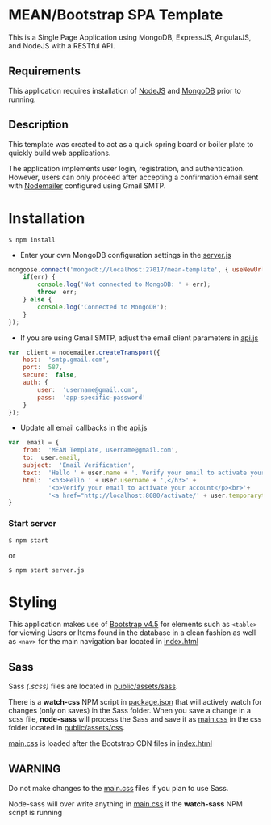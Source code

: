 
# MEAN/Bootstrap SPA Template

This is a Single Page Application using MongoDB, ExpressJS, AngularJS, and NodeJS with a RESTful API.

## Requirements

This application requires installation of [NodeJS](https://nodejs.org/) and [MongoDB](https://www.mongodb.com/) prior to running.

## Description

This template was created to act as a quick spring board or boiler plate to quickly build web applications.

The application implements user login, registration, and authentication. However, users can only proceed after accepting a confirmation email sent with [Nodemailer](https://nodemailer.com/about/) configured using Gmail SMTP.

# Installation
```
$ npm install
```

- Enter your own MongoDB configuration settings in the [server.js](/server.js)

```js
mongoose.connect('mongodb://localhost:27017/mean-template', { useNewUrlParser:  true, useUnifiedTopology:  true, useCreateIndex:  true }, function(err) {
	if(err) {
		console.log('Not connected to MongoDB: ' + err);
		throw  err;
	} else {
		console.log('Connected to MongoDB');
	}
});
```

- If you are using Gmail SMTP, adjust the email client parameters in [api.js](/app/routes/api.js)

```js
var  client = nodemailer.createTransport({
	host:  'smtp.gmail.com',
	port:  587,
	secure:  false,
	auth: {
		user:  'username@gmail.com',
		pass:  'app-specific-password'
	}
});
```

- Update all email callbacks in the [api.js](/app/routes/api.js)

```js
var  email = {
	from:  'MEAN Template, username@gmail.com',
	to:  user.email,
	subject:  'Email Verification',
	text:  'Hello ' + user.name + '. Verify your email to activate your account: http://localhost:8080/activate/' + user.temorarytoken,
	html:  '<h3>Hello ' + user.username + ',</h3>' +
		   '<p>Verify your email to activate your account</p><br>'+
		   '<a href="http://localhost:8080/activate/' + user.temporarytoken + '"><button>Confirm Email</button>'
}
```

### Start server

```
$ npm start
```
or
```
$ npm start server.js
```

# Styling

This application makes use of [Bootstrap v4.5](https://getbootstrap.com/docs/4.5/getting-started/introduction/) for elements such as ```<table>``` for viewing Users or Items found in the database in a clean fashion as well as ```<nav>``` for the main navigation bar located in [index.html](/public/app/views/index.html)

## Sass

Sass *(.scss)* files are located in [public/assets/sass](/public/assets/sass).

There is a **watch-css** NPM script in [package.json](package.json) that will actively watch for changes (only on saves) in the Sass folder. When you save a change in a scss file, **node-sass** will process the Sass and save it as [main.css](/public/assets/css/main.css) in the css folder located in [public/assets/css](/public/assets/css).

[main.css](/public/assets/css/main.css) is loaded after the Bootstrap CDN files in [index.html](/public/app/views/index.html)

## **WARNING**

Do not make changes to the [main.css](/public/assets/css/main.css) files if you plan to use Sass.

Node-sass will over write anything in [main.css](/public/assets/css/main.css) if the **watch-sass** NPM script is running